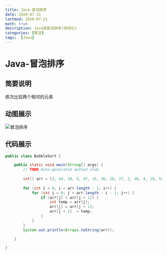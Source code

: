```yaml
---
title: Java-冒泡排序
date: 2020-07-21
lastmod: 2020-07-21
math: true
description: Java版冒泡排序(待优化)
categories: [算法]
tags:  [Java]
---
```




# Java-冒泡排序



## 简要说明

依次比较两个相邻的元素



## 动图展示

![冒泡排序](https://online-education-headimg.oss-cn-beijing.aliyuncs.com/%E5%8D%9A%E5%AE%A2/%E5%8D%9A%E5%AE%A2%E6%96%87%E7%AB%A0%E5%9B%BE%E7%89%87/bubbleSort.gif)



## 代码展示

```java
public class BubbleSort {

	public static void main(String[] args) {
		// TODO Auto-generated method stub
		
		int[] arr = {3, 44, 38, 5, 47, 15, 36, 26, 27, 2, 46, 4, 19, 50, 48};
		
		for (int i = 0; i < arr.length - 1; i++) {
			for (int j = 0; j < arr.length - i - 1; j++) {
				if (arr[j] > arr[j + 1]) {
					int temp = arr[j];
					arr[j] = arr[j + 1];
					arr[j + 1]  = temp;
				}
			}
		}
		System.out.println(Arrays.toString(arr));

	}

}

```
